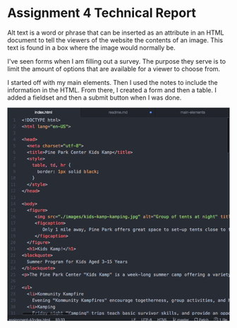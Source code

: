 <h1>Assignment 4 Technical Report</h1>

<p>Alt text is a word or phrase that can be inserted as an attribute in an HTML document to tell the viewers of the website the contents of an image. This text is found in a box where the image would normally be.</p>

<p>I've seen forms when I am filling out a survey. The purpose they serve is to limit the amount of options that are available for a viewer to choose from.

<p>I started off with my main elements. Then I used the notes to include the information in the HTML. From there, I created a form and then a table. I added a fieldset and then a submit button when I was done.

![screenshot](./images/assignment-4-screenshot.png)
